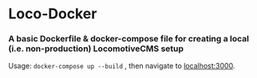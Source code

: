 # Loco-Docker

### A basic Dockerfile & docker-compose file for creating a local (i.e. non-production) LocomotiveCMS setup

Usage:
`docker-compose up --build`
, then navigate to [localhost:3000](http://localhost:3000).
